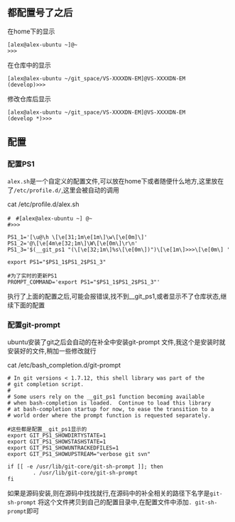 ## 都配置号了之后
在home下的显示
```
[alex@alex-ubuntu ~]@~
>>> 
```
在仓库中的显示
```
[alex@alex-ubuntu ~/git_space/VS-XXXXDN-EM]@VS-XXXXDN-EM
(develop)>>> 
```
修改仓库后显示
```
[alex@alex-ubuntu ~/git_space/VS-XXXXDN-EM]@VS-XXXXDN-EM
(develop *)>>>
```


## 配置

### 配置PS1

`alex.sh`是一个自定义的配置文件,可以放在home下或者随便什么地方,这里放在了`/etc/profile.d/`,这里会被自动的调用

cat /etc/profile.d/alex.sh
```
#　#[alex@alex-ubuntu ~] @~
#>>>

PS1_1='[\u@\h \[\e[31;1m\e[1m\]\w\[\e[0m]\]'
PS1_2='@\[\e[4m\e[32;1m\]\W\[\e[0m\]\r\n'
PS1_3='$(__git_ps1 "(\[\e[32;1m\]%s\[\e[0m\])")\[\e[1m\]>>>\[\e[0m\] '

export PS1="$PS1_1$PS1_2$PS1_3"

#为了实时的更新PS1
PROMPT_COMMAND='export PS1="$PS1_1$PS1_2$PS1_3"'
```
执行了上面的配置之后,可能会报错误,找不到__git_ps1,或者显示不了仓库状态,继续下面的配置

### 配置git-prompt

ubuntu安装了git之后会自动的在补全中安装git-prompt 文件,我这个是安装时就安装好的文件,稍加一些修改就行

cat /etc/bash_completion.d/git-prompt 
```
# In git versions < 1.7.12, this shell library was part of the
# git completion script.
#
# Some users rely on the __git_ps1 function becoming available
# when bash-completion is loaded.  Continue to load this library
# at bash-completion startup for now, to ease the transition to a
# world order where the prompt function is requested separately.

#这些都是配置__git_ps1显示的
export GIT_PS1_SHOWDIRTYSTATE=1
export GIT_PS1_SHOWSTASHSTATE=1
export GIT_PS1_SHOWUNTRACKEDFILES=1
export GIT_PS1_SHOWUPSTREAM="verbose git svn"

if [[ -e /usr/lib/git-core/git-sh-prompt ]]; then
        . /usr/lib/git-core/git-sh-prompt
fi
```

如果是源码安装,则在源码中找找就行,在源码中的补全相关的路径下名字是`git-sh-prompt`
将这个文件拷贝到自己的配置目录中,在配置文件中添加`. git-sh-prompt`即可